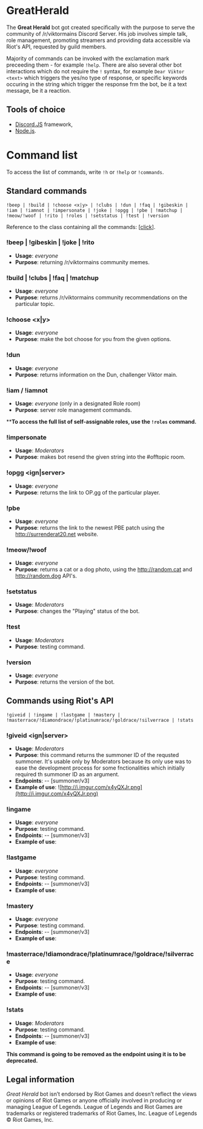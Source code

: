 # GreatHerald
The **Great Herald** bot got created specifically with the purpose to serve the community of /r/viktormains Discord Server. His job involves simple talk, role management, promoting streamers and providing data accessible via Riot's API, requested by guild members.

Majority of commands can be invoked with the exclamation mark preceeding them - for example ``!help``. There are also several other bot interactions which do not require the ``!`` syntax, for example ``Dear Viktor <text>`` which triggers the yes/no type of response, or specific keywords occuring in the string which trigger the response frm the bot, be it a text message, be it a reaction.

## Tools of choice
- [Discord.JS](https://discord.js.org) framework,
- [Node.js](https://nodejs.org/en/).

# Command list

To access the list of commands, write ``!h`` or ``!help`` or  ``!commands``.

## Standard commands

```!beep | !build | !choose <x|y> | !clubs | !dun | !faq | !gibeskin | !iam | !iamnot | !impersonate | !joke | !opgg | !pbe | !matchup | !meow/!woof | !rito | !roles | !setstatus | !test | !version```

Reference to the class containing all the commands: [[click](https://github.com/Arcyvilk/GreatHerald/blob/master/classes/commands.js)].

### !beep | !gibeskin | !joke | !rito 

- **Usage**: _everyone_  
- **Purpose**: returning /r/viktormains community memes.

### !build | !clubs | !faq | !matchup <champion>

- **Usage**: _everyone_  
- **Purpose**: returns /r/viktormains community recommendations on the particular topic.

### !choose <x|y> 

- **Usage**: _everyone_  
- **Purpose**: make the bot choose for you from the given options.

### !dun 

- **Usage**: _everyone_  
- **Purpose**: returns information on the Dun, challenger Viktor main.

### !iam / !iamnot 

- **Usage**: _everyone_ (only in a designated Role room)  
- **Purpose**: server role management commands.

****To access the full list of self-assignable roles, use the ``!roles`` command.**

### !impersonate 

- **Usage**: _Moderators_  
- **Purpose**: makes bot resend the given string into the #offtopic room.

### !opgg <ign|server> 

- **Usage**: _everyone_  
- **Purpose**: returns the link to OP.gg of the particular player.

### !pbe 

- **Usage**: _everyone_  
- **Purpose**: returns the link to the newest PBE patch using the http://surrenderat20.net website.

### !meow/!woof 

- **Usage**: _everyone_  
- **Purpose**: returns a cat or a dog photo, using the http://random.cat and http://random.dog API's.

### !setstatus 

- **Usage**: _Moderators_  
- **Purpose**: changes the "Playing" status of the bot.

### !test 

- **Usage**: _Moderators_  
- **Purpose**: testing command.

### !version

- **Usage**: _everyone_  
- **Purpose**: returns the version of the bot.

## Commands using Riot's API

```!giveid | !ingame | !lastgame | !mastery | !masterrace/!diamondrace/!platinumrace/!goldrace/!silverrace | !stats```

### !giveid <ign|server>

- **Usage**: _Moderators_  
- **Purpose**: this command returns the summoner ID of the requsted summoner. It's usable only by Moderators because its only use was to ease the development process for some fnctionalities which initially required th summoner ID as an argument.
- **Endpoints**: 
-- [summoner/v3]
- **Example of use**: ![http://i.imgur.com/x4yQXJr.png](http://i.imgur.com/x4yQXJr.png)

### !ingame 

- **Usage**: _everyone_  
- **Purpose**: testing command.
- **Endpoints**: 
-- [summoner/v3]
- **Example of use**:

### !lastgame 

- **Usage**: _everyone_  
- **Purpose**: testing command.
- **Endpoints**: 
-- [summoner/v3]
- **Example of use**:

### !mastery 

- **Usage**: _everyone_  
- **Purpose**: testing command.
- **Endpoints**: 
-- [summoner/v3]
- **Example of use**:

### !masterrace/!diamondrace/!platinumrace/!goldrace/!silverrace 

- **Usage**: _everyone_  
- **Purpose**: testing command.
- **Endpoints**: 
-- [summoner/v3]
- **Example of use**:

### !stats

- **Usage**: _Moderators_  
- **Purpose**: testing command.
- **Endpoints**: 
-- [summoner/v3]
- **Example of use**:

**This command is going to be removed as the endpoint using it is to be deprecated.**
## Legal information
_Great Herald_ bot isn’t endorsed by Riot Games and doesn’t reflect the views or opinions of Riot Games or anyone officially involved in producing or managing League of Legends. League of Legends and Riot Games are trademarks or registered trademarks of Riot Games, Inc. League of Legends © Riot Games, Inc.
